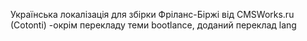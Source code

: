 Українська локалізація для збірки Фріланс-Біржі від CMSWorks.ru (Cotonti)
-окрім перекладу теми bootlance, доданий переклад lang
